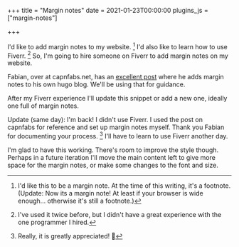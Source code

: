 +++
title = "Margin notes"
date = 2021-01-23T00:00:00
plugins_js = ["margin-notes"]

+++

I'd like to add margin notes to my website. [^1]
I'd also like to learn how to use Fiverr. [^2]
So, I'm going to hire someone on Fiverr to add margin notes on my website.

[^1]: I'd like this to be a margin note. At the time of this writing, it's a footnote. (Update: Now its a margin note! At least if your browser is wide enough... otherwise it's still a footnote.)

[^2]: I've used it twice before, but I didn't have a great experience with the one programmer I hired.

Fabian, over at capnfabs.net, has an [excellent post](https://capnfabs.net/posts/margin-notes-hugo-theme/) where he adds margin notes to his own hugo blog. We'll be using that for guidance.

After my Fiverr experience I'll update this snippet or add a new one, ideally one full of margin notes.

Update (same day): I'm back! I didn't use Fiverr. I used the post on capnfabs for reference and set up margin notes myself. Thank you Fabian for documenting your process. [^3] I'll have to learn to use Fiverr another day.

[^3]: Really, it is greatly appreciated! 🙏

I'm glad to have this working. There's room to improve the style though. Perhaps in a future iteration I'll move the main content left to give more space for the margin notes, or make some changes to the font and size.
